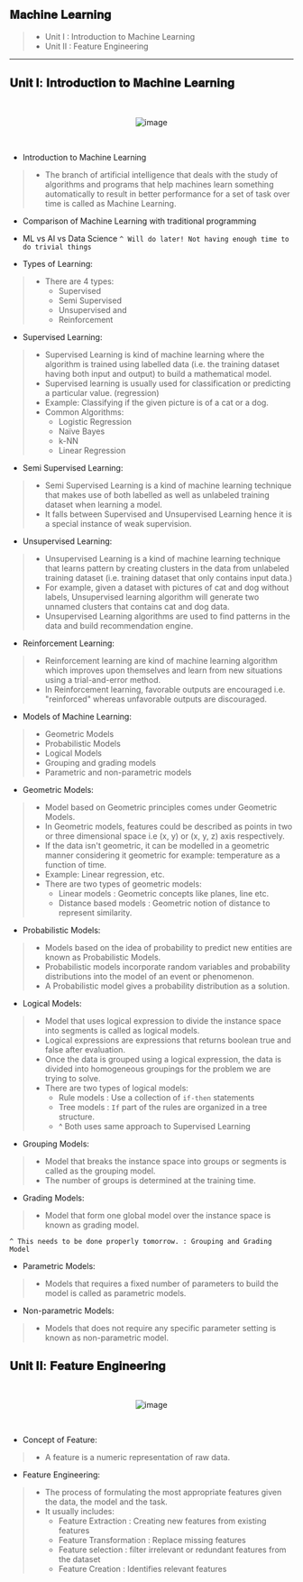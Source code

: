 ## 𝐌𝐚𝐜𝐡𝐢𝐧𝐞 𝐋𝐞𝐚𝐫𝐧𝐢𝐧𝐠

> - Unit I  : Introduction to Machine Learning
> - Unit II : Feature Engineering

---

## 𝐔𝐧𝐢𝐭 𝐈: 𝐈𝐧𝐭𝐫𝐨𝐝𝐮𝐜𝐭𝐢𝐨𝐧 𝐭𝐨 𝐌𝐚𝐜𝐡𝐢𝐧𝐞 𝐋𝐞𝐚𝐫𝐧𝐢𝐧𝐠

<div align=center>
  <br>

![image](https://user-images.githubusercontent.com/68887544/193409416-22389508-dcb2-48a7-bd7b-3cdb8a32d435.png)

  <br>
</div>

- Introduction to Machine Learning
> - The branch of artificial intelligence that deals with the study of algorithms and programs that help machines learn something automatically to result in better performance for a set of task over time is called as Machine Learning.

- Comparison of Machine Learning with traditional programming
- ML vs AI vs Data Science
`^ Will do later! Not having enough time to do trivial things`

- Types of Learning:
> - There are 4 types:
>   - Supervised
>   - Semi Supervised
>   - Unsupervised and
>   - Reinforcement

- Supervised Learning:
> - Supervised Learning is kind of machine learning where the algorithm is trained using labelled data (i.e. the training dataset having both input and output) to build a mathematical model.
> - Supervised learning is usually used for classification or predicting a particular value. (regression)
> - Example: Classifying if the given picture is of a cat or a dog.
> - Common Algorithms:
>   - Logistic Regression
>   - Naïve Bayes
>   - k-NN
>   - Linear Regression

- Semi Supervised Learning:
> - Semi Supervised Learning is a kind of machine learning technique that makes use of both labelled as well as unlabeled training dataset when learning a model.
> - It falls between Supervised and Unsupervised Learning hence it is a special instance of weak supervision.

- Unsupervised Learning:
> - Unsupervised Learning is a kind of machine learning technique that learns pattern by creating clusters in the data from unlabeled training dataset (i.e. training dataset that only contains input data.)
> - For example, given a dataset with pictures of cat and dog without labels, Unsupervised learning algorithm will generate two unnamed clusters that contains cat and dog data.
> - Unsupervised Learning algorithms are used to find patterns in the data and build recommendation engine.

- Reinforcement Learning:
> - Reinforcement learning are kind of machine learning algorithm which improves upon themselves and learn from new situations using a trial-and-error method.
> - In Reinforcement learning, favorable outputs are encouraged i.e. "reinforced" whereas unfavorable outputs are discouraged.

- Models of Machine Learning:
> - Geometric Models
> - Probabilistic Models
> - Logical Models
> - Grouping and grading models
> - Parametric and non-parametric models

- Geometric Models:
> - Model based on Geometric principles comes under Geometric Models.
> - In Geometric models, features could be described as points in two or three dimensional space i.e (x, y) or (x, y, z) axis respectively.
> - If the data isn't geometric, it can be modelled in a geometric manner considering it geometric for example: temperature as a function of time.
> - Example: Linear regression, etc.
> - There are two types of geometric models:
>   - Linear models : Geometric concepts like planes, line etc.
>   - Distance based models : Geometric notion of distance to represent similarity.

- Probabilistic Models:
> - Models based on the idea of probability to predict new entities are known as Probabilistic Models.
> - Probabilistic models incorporate random variables and probability distributions into the model of an event or phenomenon.
> - A Probabilistic model gives a probability distribution as a solution.

- Logical Models:
> - Model that uses logical expression to divide the instance space into segments is called as logical models.
> - Logical expressions are expressions that returns boolean true and false after evaluation.
> - Once the data is grouped using a logical expression, the data is divided into homogeneous groupings for the problem we are trying to solve.
> - There are two types of logical models:
>   - Rule models : Use a collection of `if-then` statements
>   - Tree models : `If` part of the rules are organized in a tree structure.
>   - ^ Both uses same approach to Supervised Learning

- Grouping Models:
> - Model that breaks the instance space into groups or segments is called as the grouping model.
> - The number of groups is determined at the training time.

- Grading Models:
> - Model that form one global model over the instance space is known as grading model.

`^ This needs to be done properly tomorrow. : Grouping and Grading Model`

- Parametric Models:
> - Models that requires a fixed number of parameters to build the model is called as parametric models.

- Non-parametric Models:
> - Models that does not require any specific parameter setting is known as non-parametric model.




## 𝐔𝐧𝐢𝐭 𝐈𝐈: 𝐅𝐞𝐚𝐭𝐮𝐫𝐞 𝐄𝐧𝐠𝐢𝐧𝐞𝐞𝐫𝐢𝐧𝐠

<div align=center>
  <br>

![image](https://user-images.githubusercontent.com/68887544/193409433-6b78728f-90f4-4a79-a1ea-e43967509c9e.png)

  <br>
</div>


- Concept of Feature:
> - A feature is a numeric representation of raw data.

- Feature Engineering:
> - The process of formulating the most appropriate features given the data, the model and the task.
> - It usually includes:
>   - Feature Extraction : Creating new features from existing features
>   - Feature Transformation : Replace missing features
>   - Feature selection : filter irrelevant or redundant features from the dataset
>   - Feature Creation : Identifies relevant features
